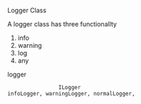 Logger Class

A logger class has three functionallty

1. info
2. warning
3. log
4. any

logger


                    ILogger
    infoLogger, warningLogger, normalLogger, 




